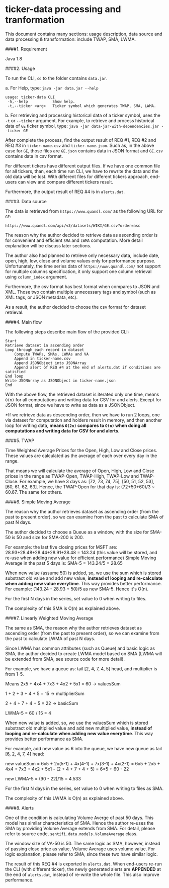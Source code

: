 ticker-data processing and tranformation
=====

This document contains many sections: usage description, data source and data processing & transformation: include TWAP, SMA, LWMA.


####1. Requirement

Java 1.8


####2. Usage

To run the CLI, `cd` to the folder contains `data.jar`.

a. For Help, type:
`java -jar data.jar --help`

```
usage: ticker-data CLI
 -h,--help           Show help.
 -t,--ticker <arg>   Ticker symbol which generates TWAP, SMA, LWMA.
```

b. For retrieving and processing historical data of a ticker symbol, uses the `-t` or `--ticker` argument. For example, to retrieve and process historical data of `GE` ticker symbol, type: 
`java -jar data-jar-with-dependencies.jar --ticker GE`

After complete the process, find the output result of REQ #1, REQ #2 and REQ #3 in `ticker-name.csv` and `ticker-name.json`. Such as, in the above case for `GE`, those files are `GE.json` contains data in JSON format and `GE.csv` contains data in csv format.

For different tickers have different output files. If we have one common file for all tickers, than, each time run CLI, we have to rewrite the data and the old data will be lost. With different files for different tickers approach, end-users can view and compare different tickers result. 

Furthermore, the output result of REQ #4 is in `alerts.dat`.

####3. Data source

The data is retrieved from `https://www.quandl.com/` as the following URL for `GE`:

`https://www.quandl.com/api/v3/datasets/WIKI/GE.csv?order=asc`

The reason why the author decided to retrieve data as ascending order is for convenient and efficient `SMA` and `LWMA` computation. More detail explanation will be discuss later sections.

The author also had planned to retrieve only necessary data, include date, open, high, low, close and volume values only for performance purpose. Unfortunately, the time series data of `https://www.quandl.com/` not support for multiple columns specification, it only support one column retrieval using `column_index` argument.

Furthermore, the csv format has best format when compares to JSON and XML. Those two contain multiple unnecessary tags and symbol (such as XML tags, or JSON metadata, etc).

As a result, the author decided to choose the csv format for dataset retrieval.

####4. Main flow

The following steps describe main flow of the provided CLI:

```
Start
Retrieve dataset in ascending order
Loop through each record in dataset
	Compute TWAPs, SMAs, LWMAs and VA
	Append in ticker-name.csv
	Append JSONObject into JSONArray
	Append alert of REQ #4 at the end of alerts.dat if conditions are satisfied
End loop
Write JSONArray as JSONObject in ticker-name.json
End
```

With the above flow, the retrieved dataset is iterated only one time, means `O(n)` for all computations and writing data for CSV for and alerts. Except for JSON format, since we have to write as data as a JSONObject.

*If we retrieve data as descending order, then we have to run 2 loops, one via dataset for computation and holders result in memory, and then another loop for writing data, **means `O(2n)` compares to `O(n)` when doing all computations and writing data for CSV for and alerts**.

####5. TWAP

Time Weighted Average Prices for the Open, High, Low and Close prices. These values are calculated as the average of each over every day in the range. 

That means we will calculate the average of Open, High, Low and Close prices in the range as TWAP-Open, TWAP-High, TWAP-Low and TWAP-Close. For example, we have 3 days as: [72, 73, 74, 75], [50, 51, 52, 53], [60, 61, 62, 63]. Hence, the TWAP-Open for that day is: (72+50+60)/3 ~ 60.67. The same for others.

####6. Simple Moving Average

The reason why the author retrieves dataset as ascending order (from the past to present order), so we can examine from the past to calculate SMA of past N days.

The author decided to choose a Queue as a window, with the size for SMA-50 is 50 and size for SMA-200 is 200.

For example: the last five closing prices for MSFT are:
28.93+28.48+28.44+28.91+28.48 = 143.24 (this value will be stored, and re-use when adding new value for efficient performance)
Simple Moving Average in the past 5 days is:
SMA-5 = 143.24/5 = 28.65

When new value (assume 50) is added, so, we use the sum which is stored substract old value and add new value, **instead of looping and re-calculate when adding new value everytime**. This way provides better performance. For example: (143.24 - 28.93 + 50)/5 as new SMA-5. Hence it's O(n).

For the first N days in the series, set value to 0 when writing to files.

The complexity of this SMA is O(n) as explained above.

####7. Linearly Weighted Moving Average

The same as SMA, the reason why the author retrieves dataset as ascending order (from the past to present order), so we can examine from the past to calculate LWMA of past N days.

Since LWMA has common attributes (such as Queue) and basic logic as SMA, the author decided to create LWMA model based on SMA (LWMA will be extended from SMA, see source code for more detail).

For example, we have a queue as: tail [2, 4, 7, 4, 5] head, and multiplier is from 1-5.

Means 2x5 + 4x4 + 7x3 + 4x2 + 5x1 = 60 -> valuesSum

1 + 2 + 3 + 4 + 5 = 15 -> multiplierSum

2 + 4 + 7 + 4 + 5 = 22 -> basicSum

LWMA-5 = 60 / 15 = 4

When new value is added, so, we use the valuesSum which is stored substract old multiplied value and add new multiplied value, **instead of looping and re-calculate when adding new value everytime**. This way provides better performance as SMA.

For example, add new value as 6 into the queue, we have new queue as tail [6, 2, 4, 7, 4] head:

new valueSum = 6x5 + 2x(5-1) + 4x(4-1) + 7x(3-1) + 4x(2-1) = 6x5 + 2x5 + 4x4 + 7x3 + 4x2 + 5x1 - (2 + 4 + 7 + 4 + 5) = 6*5 + 60 - 22

new LWMA-5 = (90 - 22)/15 = 4.533

For the first N days in the series, set value to 0 when writing to files as SMA.

The complexity of this LWMA is O(n) as explained above.

####8. Alerts

One of the condition is calculating Volume Averge of past 50 days. This model has similar characteristics of SMA. Hence the author re-uses the SMA by providing Volume Average extends from SMA. For detail, please refer to source code, `sentifi.data.models.VolumeAverage` class.

The window size of VA-50 is 50. The same logic as SMA, however, instead of passing close price as value, Volume Average uses volume value. For logic explanation, please refer to SMA, since these two have similar logic.

The result of this REQ #4 is exported in `alerts.dat`. When end-users re-run the CLI (with different ticker), the newly generated alerts are **APPENDED** at the end of `alerts.dat`, instead of re-write the whole file. This also improve performance.